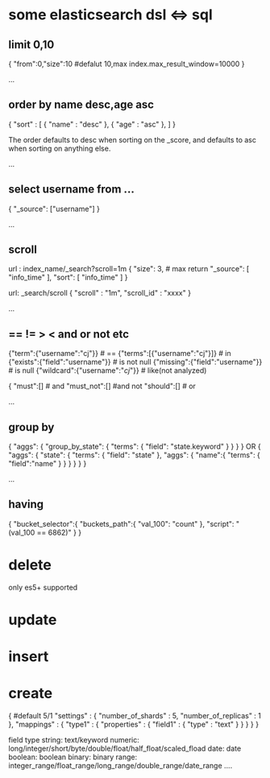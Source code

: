 # some elasticsearch dsl  <=> sql

## limit 0,10

{
    "from":0,"size":10
    #defalut 10,max index.max_result_window=10000
}

...

## order by name desc,age asc

{
    "sort" : [
        { "name" : "desc" },
        { "age" : "asc" },
    ]
}

The order defaults to desc when sorting on the _score, and defaults to asc when sorting on anything else.

...

## select username from ...

{
    "_source": ["username"]
}

...

## scroll

url : index_name/_search?scroll=1m
{
    "size": 3, # max return
    "_source": [
        "info_time"
    ],
    "sort": [
        "info_time"
    ]
}

url: _search/scroll
{
    "scroll" : "1m",
    "scroll_id" : "xxxx"
}

...

## == != > < and or not etc
{"term":{"username":"cj"}} # ==
{"terms":[{"username":"cj"}]} # in
{"exists":{"field":"username"}} # is not null
{"missing":{"field":"username"}} # is null
{"wildcard":{"username":"*cj*"}} # like(not analyzed)

{
    "must":[]        # and
    "must_not":[]    #and not
    "should":[]      # or

...

## group by

{
  "aggs": {
    "group_by_state": {
      "terms": {
        "field": "state.keyword"
      }
    }
  }
}
OR
{
  "aggs": {
    "state": {
      "terms": {
        "field": "state"
      },
      "aggs": {
        "name":{
            "terms": {
                "field":"name"
            }
        }
      }
    }
  }
}

...

## having

{
    "bucket_selector":{
        "buckets_path":{
            "val_100": "count"
        },
        "script": "(val_100 == 6862)"
    }
}


# delete

only es5+ supported

# update

# insert

# create
{
    #default 5/1
    "settings" : {
        "number_of_shards" : 5,
        "number_of_replicas" : 1
    },
    "mappings" : {
        "type1" : {
            "properties" : {
                "field1" : { "type" : "text" }
            }
        }
    }
}

field type
string: text/keyword
numeric: long/integer/short/byte/double/float/half_float/scaled_fload
date: date
boolean: boolean
binary: binary
range: integer_range/float_range/long_range/double_range/date_range
....